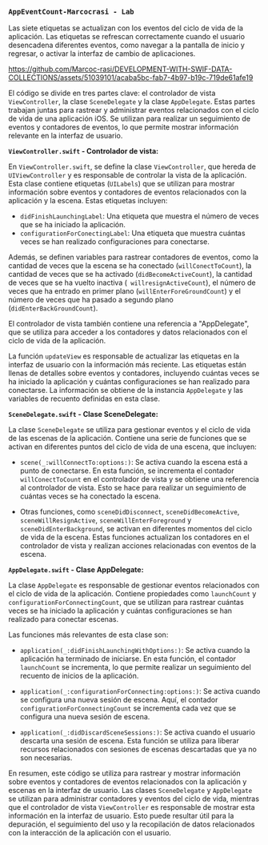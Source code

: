 ### `AppEventCount-Marcocrasi - Lab`

Las siete etiquetas se actualizan con los eventos del ciclo de vida de la aplicación. Las etiquetas se refrescan correctamente cuando el usuario desencadena diferentes eventos, como navegar a la pantalla de inicio y regresar, o activar la interfaz de cambio de aplicaciones.

https://github.com/Marcoc-rasi/DEVELOPMENT-WITH-SWIF-DATA-COLLECTIONS/assets/51039101/acaba5bc-fab7-4b97-b19c-719de61afe19

El código se divide en tres partes clave: el controlador de vista `ViewController`, la clase `SceneDelegate` y la clase `AppDelegate`. Estas partes trabajan juntas para rastrear y administrar eventos relacionados con el ciclo de vida de una aplicación iOS. Se utilizan para realizar un seguimiento de eventos y contadores de eventos, lo que permite mostrar información relevante en la interfaz de usuario.

**`ViewController.swift` - Controlador de vista:**

En `ViewController.swift`, se define la clase `ViewController`, que hereda de `UIViewController` y es responsable de controlar la vista de la aplicación. Esta clase contiene etiquetas (`UILabels`) que se utilizan para mostrar información sobre eventos y contadores de eventos relacionados con la aplicación y la escena. Estas etiquetas incluyen:

- `didFinishLaunchingLabel`: Una etiqueta que muestra el número de veces que se ha iniciado la aplicación.
- `configurationForConectingLabel`: Una etiqueta que muestra cuántas veces se han realizado configuraciones para conectarse.

Además, se definen variables para rastrear contadores de eventos, como la cantidad de veces que la escena se ha conectado (`willConectToCount`), la cantidad de veces que se ha activado (`didBecomeActiveCount`), la cantidad de veces que se ha vuelto inactiva (` willresignActiveCount`), el número de veces que ha entrado en primer plano (`willEnterForeGroundCount`) y el número de veces que ha pasado a segundo plano (`didEnterBackGroundCount`).

El controlador de vista también contiene una referencia a "AppDelegate", que se utiliza para acceder a los contadores y datos relacionados con el ciclo de vida de la aplicación.

La función `updateView` es responsable de actualizar las etiquetas en la interfaz de usuario con la información más reciente. Las etiquetas están llenas de detalles sobre eventos y contadores, incluyendo cuántas veces se ha iniciado la aplicación y cuántas configuraciones se han realizado para conectarse. La información se obtiene de la instancia `AppDelegate` y las variables de recuento definidas en esta clase.

**`SceneDelegate.swift` - Clase SceneDelegate:**

La clase `SceneDelegate` se utiliza para gestionar eventos y el ciclo de vida de las escenas de la aplicación. Contiene una serie de funciones que se activan en diferentes puntos del ciclo de vida de una escena, que incluyen:

- `scene(_:willConnectTo:options:)`: Se activa cuando la escena está a punto de conectarse. En esta función, se incrementa el contador `willConectToCount` en el controlador de vista y se obtiene una referencia al controlador de vista. Esto se hace para realizar un seguimiento de cuántas veces se ha conectado la escena.

- Otras funciones, como `sceneDidDisconnect`, `sceneDidBecomeActive`, `sceneWillResignActive`, `sceneWillEnterForeground` y `sceneDidEnterBackground`, se activan en diferentes momentos del ciclo de vida de la escena. Estas funciones actualizan los contadores en el controlador de vista y realizan acciones relacionadas con eventos de la escena.

**`AppDelegate.swift` - Clase AppDelegate:**

La clase `AppDelegate` es responsable de gestionar eventos relacionados con el ciclo de vida de la aplicación. Contiene propiedades como `launchCount` y `configurationForConnectingCount`, que se utilizan para rastrear cuántas veces se ha iniciado la aplicación y cuántas configuraciones se han realizado para conectar escenas.

Las funciones más relevantes de esta clase son:

- `application(_:didFinishLaunchingWithOptions:)`: Se activa cuando la aplicación ha terminado de iniciarse. En esta función, el contador `launchCount` se incrementa, lo que permite realizar un seguimiento del recuento de inicios de la aplicación.

- `application(_:configurationForConnecting:options:)`: Se activa cuando se configura una nueva sesión de escena. Aquí, el contador `configurationForConnectingCount` se incrementa cada vez que se configura una nueva sesión de escena.

- `application(_:didDiscardSceneSessions:)`: Se activa cuando el usuario descarta una sesión de escena. Esta función se utiliza para liberar recursos relacionados con sesiones de escenas descartadas que ya no son necesarias.

En resumen, este código se utiliza para rastrear y mostrar información sobre eventos y contadores de eventos relacionados con la aplicación y escenas en la interfaz de usuario. Las clases `SceneDelegate` y `AppDelegate` se utilizan para administrar contadores y eventos del ciclo de vida, mientras que el controlador de vista `ViewController` es responsable de mostrar esta información en la interfaz de usuario. Esto puede resultar útil para la depuración, el seguimiento del uso y la recopilación de datos relacionados con la interacción de la aplicación con el usuario.

